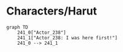 # Characters/Harut


```mermaid
graph TD
    241_0["Actor_238"]
    241_1["Actor_238: I was here first!"]
    241_0 --> 241_1
```